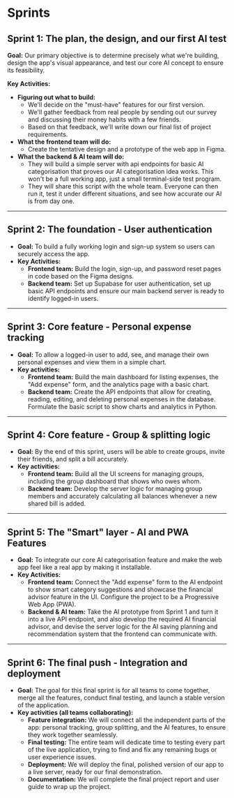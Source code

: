 # Sprints

## Sprint 1: The plan, the design, and our first AI test

**Goal:** Our primary objective is to determine precisely what we're building, design the app's visual appearance, and test our core AI concept to ensure its feasibility.

**Key Activities:**

* **Figuring out what to build:**  
  * We'll decide on the "must-have" features for our first version.  
  * We'll gather feedback from real people by sending out our survey and discussing their money habits with a few friends.  
  * Based on that feedback, we'll write down our final list of project requirements.  
* **What the frontend team will do:**  
  * Create the tentative design and a prototype of the web app in Figma.  
* **What the backend & AI team will do:**  
  * They will build a simple server with api endpoints for basic AI categorisation that proves our AI categorisation idea works. This won't be a full working app, just a small terminal-side test program.  
  * They will share this script with the whole team. Everyone can then run it, test it under different situations, and see how accurate our AI is from day one.

---

## Sprint 2: The foundation \- User authentication

* **Goal:** To build a fully working login and sign-up system so users can securely access the app.  
* **Key Activities:**  
  * **Frontend team:** Build the login, sign-up, and password reset pages in code based on the Figma designs.  
  * **Backend team:** Set up Supabase for user authentication, set up basic API endpoints and ensure our main backend server is ready to identify logged-in users.

---

## Sprint 3: Core feature \- Personal expense tracking

* **Goal:** To allow a logged-in user to add, see, and manage their own personal expenses and view them in a simple chart.  
* **Key activities:**  
  * **Frontend team:** Build the main dashboard for listing expenses, the "Add expense" form, and the analytics page with a basic chart.  
  * **Backend team:** Create the API endpoints that allow for creating, reading, editing, and deleting personal expenses in the database. Formulate the basic script to show charts and analytics in Python.

---

## Sprint 4: Core feature \- Group & splitting logic

* **Goal:** By the end of this sprint, users will be able to create groups, invite their friends, and split a bill accurately.  
* **Key activities:**  
  * **Frontend team:** Build all the UI screens for managing groups, including the group dashboard that shows who owes whom.  
  * **Backend team:** Develop the server logic for managing group members and accurately calculating all balances whenever a new shared bill is added.

---

## Sprint 5: The "Smart" layer \- AI and PWA Features

* **Goal:** To integrate our core AI categorisation feature and make the web app feel like a real app by making it installable.  
* **Key Activities:**  
  * **Frontend team:** Connect the "Add expense" form to the AI endpoint to show smart category suggestions and showcase the financial advisor feature in the UI. Configure the project to be a Progressive Web App (PWA).  
  * **Backend & AI team:** Take the AI prototype from Sprint 1 and turn it into a live API endpoint, and also develop the required AI financial advisor, and devise the server logic for the AI saving planning and recommendation system that the frontend can communicate with.

---

## Sprint 6: The final push \- Integration and deployment

* **Goal:** The goal for this final sprint is for all teams to come together, merge all the features, conduct final testing, and launch a stable version of the application.  
* **Key activities (all teams collaborating):**   
  * **Feature integration:** We will connect all the independent parts of the app: personal tracking, group splitting, and the AI features, to ensure they work together seamlessly.  
  * **Final testing:** The entire team will dedicate time to testing every part of the live application, trying to find and fix any remaining bugs or user experience issues.  
  * **Deployment:** We will deploy the final, polished version of our app to a live server, ready for our final demonstration.  
  * **Documentation:** We will complete the final project report and user guide to wrap up the project.


